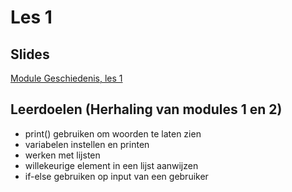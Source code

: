 # Les 1

## Slides

[Module Geschiedenis, les 1](https://slides.com/felienne/pidk-m3-l1a)

## Leerdoelen \(Herhaling van modules 1 en 2\)

* print\(\) gebruiken om woorden te laten zien
* variabelen instellen en printen
* werken met lijsten
* willekeurige element in een lijst aanwijzen
* if-else gebruiken op input van een gebruiker







